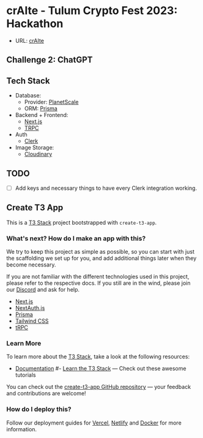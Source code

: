 # crAIte - Tulum Crypto Fest 2023: Hackathon

- URL: [crAIte](https://criate-hackathon.vercel.app/)

## Challenge 2: ChatGPT

## Tech Stack

- Database:
  - Provider: [PlanetScale](https://planetscale.com/)
  - ORM: [Prisma](https://prisma.io/)
- Backend + Frontend:
  - [Next.js](https://nextjs.org/)
  - [TRPC](https://trpc.io/)
- Auth
  - [Clerk](https://clerk.dev/)
- Image Storage:
  - [Cloudinary](https://cloudinary.com/)

## TODO

- [ ] Add keys and necessary things to have every Clerk integration working.

## Create T3 App

This is a [T3 Stack](https://create.t3.gg/) project bootstrapped with `create-t3-app`.

### What's next? How do I make an app with this?

We try to keep this project as simple as possible, so you can start with just the scaffolding we set up for you, and add additional things later when they become necessary.

If you are not familiar with the different technologies used in this project, please refer to the respective docs. If you still are in the wind, please join our [Discord](https://t3.gg/discord) and ask for help.

- [Next.js](https://nextjs.org)
- [NextAuth.js](https://next-auth.js.org)
- [Prisma](https://prisma.io)
- [Tailwind CSS](https://tailwindcss.com)
- [tRPC](https://trpc.io)

### Learn More

To learn more about the [T3 Stack](https://create.t3.gg/), take a look at the following resources:

- [Documentation](https://create.t3.gg/)
  #- [Learn the T3 Stack](https://create.t3.gg/en/faq#what-learning-resources-are-currently-available) — Check out these awesome tutorials

You can check out the [create-t3-app GitHub repository](https://github.com/t3-oss/create-t3-app) — your feedback and contributions are welcome!

### How do I deploy this?

Follow our deployment guides for [Vercel](https://create.t3.gg/en/deployment/vercel), [Netlify](https://create.t3.gg/en/deployment/netlify) and [Docker](https://create.t3.gg/en/deployment/docker) for more information.
